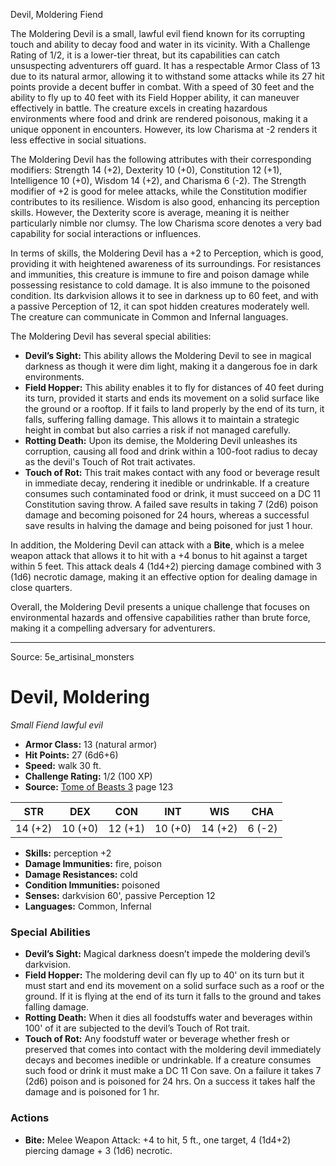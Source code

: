 <MonsterName/>Devil, Moldering</MonsterName>
<CreatureType/>Fiend</CreatureType>

<summary>The Moldering Devil is a small, lawful evil fiend known for its corrupting touch and ability to decay food and water in its vicinity. With a Challenge Rating of 1/2, it is a lower-tier threat, but its capabilities can catch unsuspecting adventurers off guard. It has a respectable Armor Class of 13 due to its natural armor, allowing it to withstand some attacks while its 27 hit points provide a decent buffer in combat. With a speed of 30 feet and the ability to fly up to 40 feet with its Field Hopper ability, it can maneuver effectively in battle. The creature excels in creating hazardous environments where food and drink are rendered poisonous, making it a unique opponent in encounters. However, its low Charisma at -2 renders it less effective in social situations.</summary>

<detail>

The Moldering Devil has the following attributes with their corresponding modifiers: Strength 14 (+2), Dexterity 10 (+0), Constitution 12 (+1), Intelligence 10 (+0), Wisdom 14 (+2), and Charisma 6 (-2). The Strength modifier of +2 is good for melee attacks, while the Constitution modifier contributes to its resilience. Wisdom is also good, enhancing its perception skills. However, the Dexterity score is average, meaning it is neither particularly nimble nor clumsy. The low Charisma score denotes a very bad capability for social interactions or influences.

In terms of skills, the Moldering Devil has a +2 to Perception, which is good, providing it with heightened awareness of its surroundings. For resistances and immunities, this creature is immune to fire and poison damage while possessing resistance to cold damage. It is also immune to the poisoned condition. Its darkvision allows it to see in darkness up to 60 feet, and with a passive Perception of 12, it can spot hidden creatures moderately well. The creature can communicate in Common and Infernal languages.

The Moldering Devil has several special abilities: 

- **Devil’s Sight:** This ability allows the Moldering Devil to see in magical darkness as though it were dim light, making it a dangerous foe in dark environments. 
- **Field Hopper:** This ability enables it to fly for distances of 40 feet during its turn, provided it starts and ends its movement on a solid surface like the ground or a rooftop. If it fails to land properly by the end of its turn, it falls, suffering falling damage. This allows it to maintain a strategic height in combat but also carries a risk if not managed carefully.
- **Rotting Death:** Upon its demise, the Moldering Devil unleashes its corruption, causing all food and drink within a 100-foot radius to decay as the devil's Touch of Rot trait activates.
- **Touch of Rot:** This trait makes contact with any food or beverage result in immediate decay, rendering it inedible or undrinkable. If a creature consumes such contaminated food or drink, it must succeed on a DC 11 Constitution saving throw. A failed save results in taking 7 (2d6) poison damage and becoming poisoned for 24 hours, whereas a successful save results in halving the damage and being poisoned for just 1 hour.

In addition, the Moldering Devil can attack with a **Bite**, which is a melee weapon attack that allows it to hit with a +4 bonus to hit against a target within 5 feet. This attack deals 4 (1d4+2) piercing damage combined with 3 (1d6) necrotic damage, making it an effective option for dealing damage in close quarters. 

Overall, the Moldering Devil presents a unique challenge that focuses on environmental hazards and offensive capabilities rather than brute force, making it a compelling adversary for adventurers.</detail>



---

Source: 5e_artisinal_monsters

# Devil, Moldering

*Small* *Fiend* *lawful evil*

- **Armor Class:** 13 (natural armor)
- **Hit Points:** 27 (6d6+6)
- **Speed:** walk 30 ft.
- **Challenge Rating:** 1/2 (100 XP)
- **Source:** [Tome of Beasts 3](https://koboldpress.com/kpstore/product/tome-of-beasts-3-for-5th-edition/) page 123

| STR | DEX | CON | INT | WIS | CHA |
| --- | --- | --- | --- | --- | --- |
| 14 (+2) | 10 (+0) | 12 (+1) | 10 (+0) | 14 (+2) | 6 (-2) |

- **Skills:** perception +2
- **Damage Immunities:** fire, poison
- **Damage Resistances:** cold
- **Condition Immunities:** poisoned
- **Senses:** darkvision 60', passive Perception 12
- **Languages:** Common, Infernal

### Special Abilities

- **Devil’s Sight:** Magical darkness doesn’t impede the moldering devil’s darkvision.
- **Field Hopper:** The moldering devil can fly up to 40' on its turn but it must start and end its movement on a solid surface such as a roof or the ground. If it is flying at the end of its turn it falls to the ground and takes falling damage.
- **Rotting Death:** When it dies all foodstuffs water and beverages within 100' of it are subjected to the devil’s Touch of Rot trait.
- **Touch of Rot:** Any foodstuff water or beverage whether fresh or preserved that comes into contact with the moldering devil immediately decays and becomes inedible or undrinkable. If a creature consumes such food or drink it must make a DC 11 Con save. On a failure it takes 7 (2d6) poison and is poisoned for 24 hrs. On a success it takes half the damage and is poisoned for 1 hr.

### Actions

- **Bite:** Melee Weapon Attack: +4 to hit, 5 ft., one target, 4 (1d4+2) piercing damage + 3 (1d6) necrotic.




